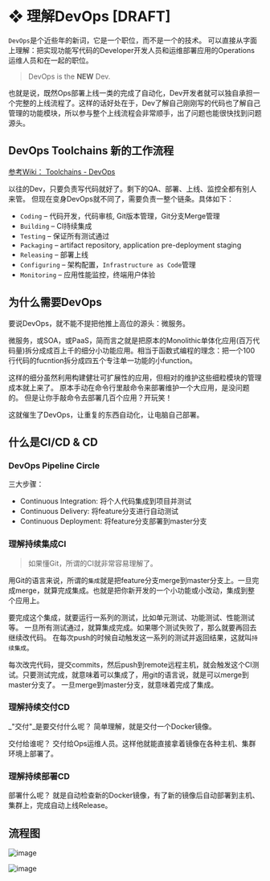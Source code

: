 # ❖ 理解DevOps [DRAFT]

`DevOps`是个近些年的新词，它是一个职位，而不是一个的技术。
可以直接从字面上理解：把实现功能写代码的Developer开发人员和运维部署应用的Operations运维人员和在一起的职位。

> DevOps is the **NEW** Dev. 

也就是说，既然Ops部署上线一类的完成了自动化，Dev开发者就可以独自承担一个完整的上线流程了。这样的话好处在于，Dev了解自己刚刚写的代码也了解自己管理的功能模块，所以参与整个上线流程会非常顺手，出了问题也能很快找到问题源头。


## DevOps Toolchains 新的工作流程

[参考Wiki： Toolchains - DevOps](https://www.wikiwand.com/en/DevOps)

以往的Dev，只要负责写代码就好了。剩下的QA、部署、上线、监控全都有别人来管。
但现在变身DevOps就不同了，需要负责一整个链条。具体如下：
- `Coding` – 代码开发，代码审核, Git版本管理，Git分支Merge管理
- `Building` – CI持续集成
- `Testing` – 保证所有测试通过
- `Packaging` – artifact repository, application pre-deployment staging
- `Releasing` – 部署上线
- `Configuring` – 架构配置，`Infrastructure as Code`管理
- `Monitoring` – 应用性能监控，终端用户体验



## 为什么需要DevOps

要说DevOps，就不能不提把他推上高位的源头：微服务。

微服务，或SOA，或PaaS，简而言之就是把原本的Monolithic单体化应用(百万代码量)拆分成成百上千的细分小功能应用。相当于函数式编程的理念：把一个100行代码的fucntion拆分成四五个专注单一功能的小function。

这样的细分虽然利用构建健壮可扩展性的应用，但相对的维护这些细粒模块的管理成本就上来了。
原本手动在命令行里敲命令来部署维护一个大应用，是没问题的。
但是让你手敲命令去部署几百个应用？开玩笑！

这就催生了DevOps，让重复的东西自动化，让电脑自己部署。



## 什么是CI/CD & CD


### DevOps Pipeline Circle

三大步骤：
- Continuous Integration: 将个人代码集成到项目并测试
- Continuous Delivery: 将feature分支进行自动测试
- Continuous Deployment: 将feature分支部署到master分支


### 理解持续集成CI

> 如果懂Git，所谓的CI就非常容易理解了。

用Git的语言来说，所谓的`集成`就是把feature分支merge到master分支上。一旦完成merge，就算完成集成。也就是把你新开发的一个小功能或小改动，集成到整个应用上。

要完成这个集成，就要运行一系列的测试，比如单元测试、功能测试、性能测试等。
一旦所有测试通过，就算集成完成。如果哪个测试失败了，那么就要再回去继续改代码。
在每次push的时候自动触发这一系列的测试并返回结果，这就叫`持续集成`。

每次改完代码，提交commits，然后push到remote远程主机，就会触发这个CI测试。只要测试完成，就意味着可以集成了，用git的语言说，就是可以merge到master分支了。
一旦merge到master分支，就意味着完成了集成。


### 理解持续交付CD

_"交付"_是要交付什么呢？
简单理解，就是交付一个Docker镜像。

交付给谁呢？
交付给Ops运维人员。这样他就能直接拿着镜像在各种主机、集群环境上部署了。


### 理解持续部署CD

部署什么呢？
就是自动检查新的Docker镜像，有了新的镜像后自动部署到主机、集群上，完成自动上线Release。




## 流程图

![image](https://user-images.githubusercontent.com/14041622/54485982-cce32300-48bc-11e9-9bdd-61e6db5dd218.png)

![image](https://user-images.githubusercontent.com/14041622/54485990-fa2fd100-48bc-11e9-97c4-3a651251ca1b.png)


